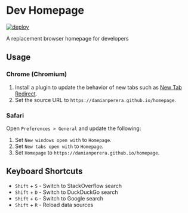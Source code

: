 # Dev Homepage
[![deploy](https://github.com/damianperera/homepage/actions/workflows/deploy.yml/badge.svg?branch=main)](https://github.com/damianperera/homepage/actions/workflows/deploy.yml)

A replacement browser homepage for developers

## Usage
### Chrome (Chromium)
1. Install a plugin to update the behavior of new tabs such as [New Tab Redirect](https://chrome.google.com/webstore/detail/new-tab-redirect/icpgjfneehieebagbmdbhnlpiopdcmna).
2. Set the source URL to `https://damianperera.github.io/homepage`.

### Safari
Open `Preferences > General` and update the following:
1. Set `New windows open with` to `Homepage`.
2. Set `New tabs open with` to `Homepage`.
3. Set `Homepage` to `https://damianperera.github.io/homepage`.

## Keyboard Shortcuts
* `Shift` + `S` - Switch to StackOverflow search
* `Shift` + `D` - Switch to DuckDuckGo search
* `Shift` + `G` - Switch to Google search
* `Shift` + `R` - Reload data sources
